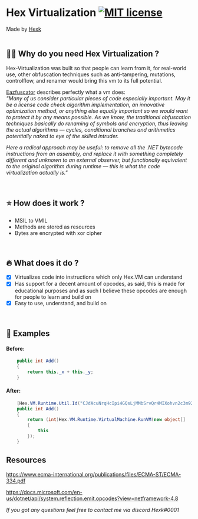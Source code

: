 # Hex Virtualization [![MIT license](https://img.shields.io/badge/License-MIT-blue.svg)](https://lbesson.mit-license.org/)
Made by <a href="https://github.com/hexck">Hexk</a>
<br><br>

## :guardsman: Why do you need Hex Virtualization ? 

Hex-Virtualization was built so that people can learn from it, for real-world use, other obfuscation techniques such as anti-tampering, mutations, controlflow, and renamer would bring this vm to its full potential.

<a href="https://help.gapotchenko.com/eazfuscator.net/30/virtualization#Virtualization_Introduction"> Eazfuscator</a> describes perfectly what a vm does:<br>
_"Many of us consider particular pieces of code especially important. May it be a license code check algorithm implementation, an innovative optimization method, or anything else equally important so we would want to protect it by any means possible. As we know, the traditional obfuscation techniques basically do renaming of symbols and encryption, thus leaving the actual algorithms — cycles, conditional branches and arithmetics potentially naked to eye of the skilled intruder._

_Here a radical approach may be useful: to remove all the .NET bytecode instructions from an assembly, and replace it with something completely different and unknown to an external observer, but functionally equivalent to the original algorithm during runtime — this is what the code virtualization actually is."_

<br>

## :star: How does it work ?

- MSIL to VMIL
- Methods are stored as resources
- Bytes are encrypted with xor cipher
<br>

## :fire: What does it do ?

- [x] Virtualizes code into instructions which only Hex.VM can understand
- [x] Has support for a decent amount of opcodes, as said, this is made for educational purposes and as such I believe these opcodes are enough for people to learn and build on
- [x] Easy to use, understand, and build on

<br>

## :bookmark_tabs: Examples
#### Before:
```c#
    public int Add()
    {
        return this._x + this._y;
    }
```
#### After:
```c#
    [Hex.VM.Runtime.Util.Id("CJdAcuNrqHcIpi4GQsLjMMbSrvQr4MIXohvn2c3m92mrahj6M", 5204)]
    public int Add()
    {
        return (int)Hex.VM.Runtime.VirtualMachine.RunVM(new object[]
        {
            this
        });
    }
```


## Resources
https://www.ecma-international.org/publications/files/ECMA-ST/ECMA-334.pdf <br>



https://docs.microsoft.com/en-us/dotnet/api/system.reflection.emit.opcodes?view=netframework-4.8

_If you got any questions feel free to contact me via discord Hexk#0001_

